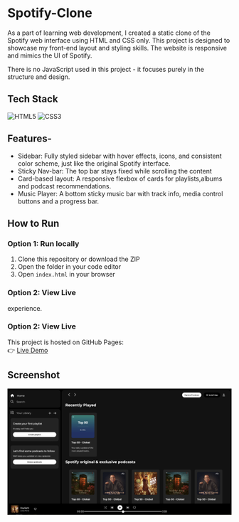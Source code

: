 # Spotify-Clone

As a part of learning web development, I created a static clone of the Spotify web interface using HTML and CSS only. This project is designed to showcase my front-end layout and styling skills. The website is responsive and mimics the UI of Spotify.

There is no JavaScript used in this project - it focuses purely in the structure and design.

## Tech Stack

<div align= "left">
<img alt="HTML5" src="https://img.shields.io/badge/html5-%23E34F26.svg?style=for-the-badge&logo=html5&logoColor=white"/>
<img alt="CSS3" src="https://img.shields.io/badge/css3-%231572B6.svg?style=for-the-badge&logo=css3&logoColor=white"/>
</div>

## Features-

- Sidebar: Fully styled sidebar with hover effects, icons, and consistent color scheme, just like the original Spotify interface.
- Sticky Nav-bar: The top bar stays fixed while scrolling the content
- Card-based layout: A responsive flexbox of cards for playlists,albums and podcast recommendations.
- Music Player: A bottom sticky music bar with track info, media control buttons and a progress bar.

## How to Run

### Option 1: Run locally

1. Clone this repository or download the ZIP
2. Open the folder in your code editor
3. Open `index.html` in your browser

### Option 2: View Live

experience.

### Option 2: View Live

This project is hosted on GitHub Pages:  
👉 [Live Demo](https://saimafbegum.github.io/spotify-clone/)

## Screenshot

![image](./assets/screenshot.png)

